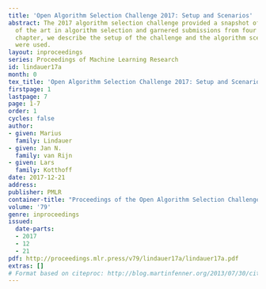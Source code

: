 ```yaml
---
title: 'Open Algorithm Selection Challenge 2017: Setup and Scenarios'
abstract: The 2017 algorithm selection challenge provided a snapshot of the state
  of the art in algorithm selection and garnered submissions from four teams. In this
  chapter, we describe the setup of the challenge and the algorithm scenarios that
  were used.
layout: inproceedings
series: Proceedings of Machine Learning Research
id: lindauer17a
month: 0
tex_title: 'Open Algorithm Selection Challenge 2017: Setup and Scenarios'
firstpage: 1
lastpage: 7
page: 1-7
order: 1
cycles: false
author:
- given: Marius
  family: Lindauer
- given: Jan N.
  family: van Rijn
- given: Lars
  family: Kotthoff
date: 2017-12-21
address: 
publisher: PMLR
container-title: "Proceedings of the Open Algorithm Selection Challenge"
volume: '79'
genre: inproceedings
issued:
  date-parts:
  - 2017
  - 12
  - 21
pdf: http://proceedings.mlr.press/v79/lindauer17a/lindauer17a.pdf
extras: []
# Format based on citeproc: http://blog.martinfenner.org/2013/07/30/citeproc-yaml-for-bibliographies/
---
```

